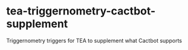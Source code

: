 # tea-triggernometry-cactbot-supplement
Triggernometry triggers for TEA to supplement what Cactbot supports
